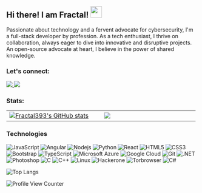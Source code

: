 <!-- Header Section -->
## Hi there! I am Fractal! <img src="https://media.tenor.com/Wx9IEmZZXSoAAAAi/hi.gif" width="30">

Passionate about technology and a fervent advocate for cybersecurity, I'm a full-stack developer by profession. As a tech enthusiast, I thrive on collaboration, always eager to dive into innovative and disruptive projects. An open-source advocate at heart, I believe in the power of shared knowledge. 

### Let's connect:
<a href="https://www.linkedin.com/in/akshat-dalmia-42b093190/" target="blank"> <img src="https://img.shields.io/badge/LinkedIn-0077B5?style=for-the-badge&logo=linkedin&logoColor=white"> </a>
<a href="https://leetcode.com/fractal393/" target="blank"> <img src="https://img.shields.io/badge/Leetcode-black?style=for-the-badge&logo=leetcode "> </a>

### Stats:
<table>
<tr>
<td width="45%">
<a href="http://www.github.com/fractal393"><img src="https://github-readme-stats.vercel.app/api?username=fractal393&show_icons=true&hide=&count_private=true&title_color=FFD15B&text_color=ffffff&icon_color=FFD15B&bg_color=1c1917&hide_border=true&show_icons=true" alt="Fractal393's GitHub stats" /></a> 
</td>
<td width="45%">
 <a href="http://www.github.com/fractal393"><img src="https://github-readme-streak-stats.herokuapp.com/?user=fractal393&stroke=ffffff&background=1c1917&ring=FFD15B&fire=FFD15B&currStreakNum=ffffff&currStreakLabel=FFD15B&sideNums=ffffff&sideLabels=ffffff&dates=ffffff&hide_border=true" /></a>
</table>

### Technologies
![JavaScript](https://img.shields.io/badge/-JavaScript-black?style=flat-square&logo=javascript)
![Angular](https://img.shields.io/badge/-Angular-C3002F?style=flat-square&logo=angular)
![Nodejs](https://img.shields.io/badge/-Nodejs-black?style=flat-square&logo=Node.js)
![Python](https://img.shields.io/badge/-Python-black?style=flat-square&logo=Python)
![React](https://img.shields.io/badge/-React-black?style=flat-square&logo=react)
![HTML5](https://img.shields.io/badge/-HTML5-E34F26?style=flat-square&logo=html5&logoColor=white)
![CSS3](https://img.shields.io/badge/-CSS3-1572B6?style=flat-square&logo=css3)
![Bootstrap](https://img.shields.io/badge/-Bootstrap-563D7C?style=flat-square&logo=bootstrap)
![TypeScript](https://img.shields.io/badge/-TypeScript-black?style=flat-square&logo=typescript)
![Microsoft Azure](https://img.shields.io/badge/Microsoft%20Azure-232F7E?style=flat-square&logo=microsoft-azure)
![Google Cloud](https://img.shields.io/badge/Google%20Cloud-black?style=flat-square&logo=google-cloud)
![Git](https://img.shields.io/badge/-Git-black?style=flat-square&logo=git)
![.NET](https://img.shields.io/badge/-.NET-black?style=flat-square&logo=dotnet)
![Photoshop](https://img.shields.io/badge/-Photoshop-black?style=flat-square&logo=adobephotoshop)
![C](https://img.shields.io/badge/-C-black?style=flat-square&logo=c)
![C++](https://img.shields.io/badge/-C++-black?style=flat-square&logo=cplusplus)
![Linux](https://img.shields.io/badge/-Linux-black?style=flat-square&logo=linux)
![Hackerone](https://img.shields.io/badge/-Hackerone-black?style=flat-square&logo=hackerone)
![Torbrowser](https://img.shields.io/badge/-torbrowser-black?style=flat-square&logo=torbrowser)
![C#](https://img.shields.io/badge/-Csharp-black?style=flat-square&logo=csharp)

![Top Langs](https://github-readme-stats.vercel.app/api/top-langs/?username=fractal393&layout=compact&theme=dark)

![Profile View Counter](https://komarev.com/ghpvc/?username=fractal393)


